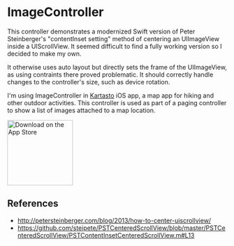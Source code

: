 # ImageController

This controller demonstrates a modernized Swift version of Peter Steinberger's "contentInset setting" method of centering an UIImageView inside a UIScrollView. It seemed difficult to find a fully working version so I decided to make my own.

It otherwise uses auto layout but directly sets the frame of the UIImageView, as using contraints there proved problematic. It should correctly handle changes to the controller's size, such as device rotation.

I'm using ImageController in [Kartasto](https://freshbits.fi/apps/kartasto/) iOS app, a map app for hiking and other outdoor activities. This controller is used as part of a paging controller to show a list of images attached to a map location.

<a href="https://apps.apple.com/us/app/kartasto/id1524211335" target="_blank"><img width="150" alt="Download on the App Store" src="https://developer.apple.com/assets/elements/badges/download-on-the-app-store.svg"/></a>

## References
* http://petersteinberger.com/blog/2013/how-to-center-uiscrollview/
* https://github.com/steipete/PSTCenteredScrollView/blob/master/PSTCenteredScrollView/PSTContentInsetCenteredScrollView.m#L13
